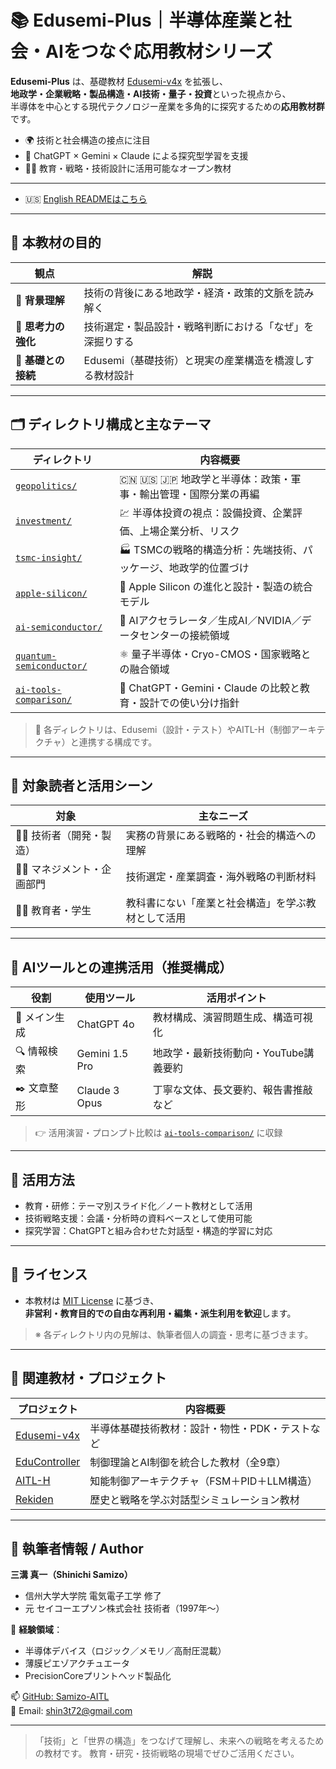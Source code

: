 # 📚 Edusemi-Plus｜半導体産業と社会・AIをつなぐ応用教材シリーズ

**Edusemi-Plus** は、基礎教材 [Edusemi-v4x](https://github.com/Samizo-AITL/Edusemi-v4x) を拡張し、  
**地政学・企業戦略・製品構造・AI技術・量子・投資**といった視点から、  
半導体を中心とする現代テクノロジー産業を多角的に探究するための**応用教材群**です。

- 🌍 技術と社会構造の接点に注目  
- 🧠 ChatGPT × Gemini × Claude による探究型学習を支援  
- 🧑‍🏫 教育・戦略・技術設計に活用可能なオープン教材

---

- 🇺🇸 [English READMEはこちら](./README_en.md)

---

## 🎯 本教材の目的

| 観点 | 解説 |
|------|------|
| 🧭 **背景理解** | 技術の背後にある地政学・経済・政策的文脈を読み解く |
| 🧠 **思考力の強化** | 技術選定・製品設計・戦略判断における「なぜ」を深掘りする |
| 🔄 **基礎との接続** | Edusemi（基礎技術）と現実の産業構造を橋渡しする教材設計 |

---

## 🗂 ディレクトリ構成と主なテーマ

| ディレクトリ | 内容概要 |
|--------------|----------|
| [`geopolitics/`](./geopolitics/) | 🇨🇳 🇺🇸 🇯🇵 地政学と半導体：政策・軍事・輸出管理・国際分業の再編 |
| [`investment/`](./investment/) | 💹 半導体投資の視点：設備投資、企業評価、上場企業分析、リスク |
| [`tsmc-insight/`](./tsmc-insight/) | 🏭 TSMCの戦略的構造分析：先端技術、パッケージ、地政学的位置づけ |
| [`apple-silicon/`](./apple-silicon/) | 🍎 Apple Silicon の進化と設計・製造の統合モデル |
| [`ai-semiconductor/`](./ai-semiconductor/) | 🧠 AIアクセラレータ／生成AI／NVIDIA／データセンターの接続領域 |
| [`quantum-semiconductor/`](./quantum-semiconductor/) | ⚛️ 量子半導体・Cryo-CMOS・国家戦略との融合領域 |
| [`ai-tools-comparison/`](./ai-tools-comparison/) | 🤖 ChatGPT・Gemini・Claude の比較と教育・設計での使い分け指針 |

> 🔗 各ディレクトリは、Edusemi（設計・テスト）やAITL-H（制御アーキテクチャ）と連携する構成です。

---

## 👥 対象読者と活用シーン

| 対象 | 主なニーズ |
|------|-------------|
| 🧑‍🔬 技術者（開発・製造） | 実務の背景にある戦略的・社会的構造への理解 |
| 🧑‍💼 マネジメント・企画部門 | 技術選定・産業調査・海外戦略の判断材料 |
| 🧑‍🏫 教育者・学生 | 教科書にない「産業と社会構造」を学ぶ教材として活用 |

---

## 🧠 AIツールとの連携活用（推奨構成）

| 役割 | 使用ツール | 活用ポイント |
|------|------------|--------------|
| 🧩 メイン生成 | ChatGPT 4o | 教材構成、演習問題生成、構造可視化 |
| 🔍 情報検索 | Gemini 1.5 Pro | 地政学・最新技術動向・YouTube講義要約 |
| ✒️ 文章整形 | Claude 3 Opus | 丁寧な文体、長文要約、報告書推敲など |

> 👉 活用演習・プロンプト比較は [`ai-tools-comparison/`](./ai-tools-comparison/) に収録

---

## 🧩 活用方法

- 教育・研修：テーマ別スライド化／ノート教材として活用  
- 技術戦略支援：会議・分析時の資料ベースとして使用可能  
- 探究学習：ChatGPTと組み合わせた対話型・構造的学習に対応

---

## 📄 ライセンス

- 本教材は [MIT License](https://opensource.org/licenses/MIT) に基づき、  
  **非営利・教育目的での自由な再利用・編集・派生利用を歓迎**します。

> ※ 各ディレクトリ内の見解は、執筆者個人の調査・思考に基づきます。

---

## 🔗 関連教材・プロジェクト

| プロジェクト | 内容概要 |
|--------------|-----------|
| [Edusemi-v4x](https://github.com/Samizo-AITL/Edusemi-v4x) | 半導体基礎技術教材：設計・物性・PDK・テストなど |
| [EduController](https://github.com/Samizo-AITL/EduController) | 制御理論とAI制御を統合した教材（全9章） |
| [AITL-H](https://github.com/Samizo-AITL/AITL-H) | 知能制御アーキテクチャ（FSM＋PID＋LLM構造） |
| [Rekiden](https://github.com/Samizo-AITL/Rekiden) | 歴史と戦略を学ぶ対話型シミュレーション教材 |

---

## 👤 執筆者情報 / Author

**三溝 真一（Shinichi Samizo）**  
- 信州大学大学院 電気電子工学 修了  
- 元 セイコーエプソン株式会社 技術者（1997年〜）  

📌 **経験領域**：  
- 半導体デバイス（ロジック／メモリ／高耐圧混載）  
- 薄膜ピエゾアクチュエータ
- PrecisionCoreプリントヘッド製品化

📫 [GitHub: Samizo-AITL](https://github.com/Samizo-AITL)  
📩 Email: [shin3t72@gmail.com](mailto:shin3t72@gmail.com)

---

> 「技術」と「世界の構造」をつなげて理解し、未来への戦略を考えるための教材です。
> 教育・研究・技術戦略の現場でぜひご活用ください。
